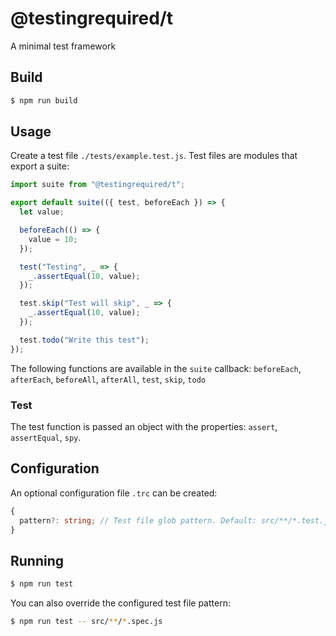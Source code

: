# @testingrequired/t

A minimal test framework

## Build

```bash
$ npm run build
```

## Usage

Create a test file `./tests/example.test.js`. Test files are modules that export a suite:

```javascript
import suite from "@testingrequired/t";

export default suite(({ test, beforeEach }) => {
  let value;

  beforeEach(() => {
    value = 10;
  });

  test("Testing", _ => {
    _.assertEqual(10, value);
  });

  test.skip("Test will skip", _ => {
    _.assertEqual(10, value);
  });

  test.todo("Write this test");
});
```

The following functions are available in the `suite` callback: `beforeEach`, `afterEach`, `beforeAll`, `afterAll`, `test`, `skip`, `todo`

### Test

The test function is passed an object with the properties: `assert`, `assertEqual`, `spy`.

## Configuration

An optional configuration file `.trc` can be created:

```typescript
{
  pattern?: string; // Test file glob pattern. Default: src/**/*.test.js
}
```

## Running

```bash
$ npm run test
```

You can also override the configured test file pattern:

```bash
$ npm run test -- src/**/*.spec.js
```
